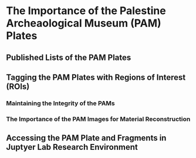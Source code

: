 # The Importance of the Palestine Archeaological Museum (PAM) Plates

## Published Lists of the PAM Plates

## Tagging the PAM Plates with Regions of Interest (ROIs)

### Maintaining the Integrity of the PAMs

### The Importance of the PAM Images for Material Reconstruction

## Accessing the PAM Plate and Fragments in Juptyer Lab Research Environment